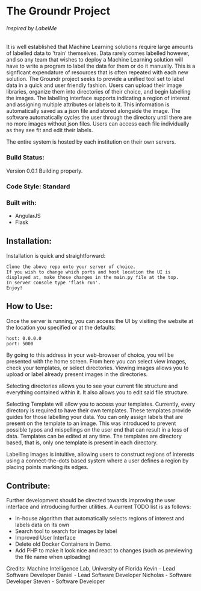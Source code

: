 # The Groundr Project
###### Inspired by LabelMe

It is well established that Machine Learning solutions require large amounts of labelled data to 'train' themselves. Data rarely comes labelled however, and so any team that wishes to deploy a Machine Learning solution will have to write a program to label the data for them or do it manually. This is a signficant expendature of resources that is often repeated with each new solution. The Groundr project seeks to provide a unified tool set to label data in a quick and user friendly fashion. Users can upload their image libraries, organize them into directories of their choice, and begin labelling the images. The labelling interface supports indicating a region of interest and assigning multiple attributes or labels to it. This information is automatically saved as a json file and stored alongside the image. The software automatically cycles the user through the directory until there are no more images without json files. Users can access each file individually as they see fit and edit their labels. 

The entire system is hosted by each institution on their own servers. 

### Build Status:
Version 0.0.1 Building properly. 

### Code Style: Standard

### Built with:
* AngularJS
* Flask 

## Installation:

Installation is quick and straightforward:

```
Clone the above repo onto your server of choice. 
If you wish to change which ports and host location the UI is displayed at, make those changes in the main.py file at the top. 
In server console type 'flask run'.
Enjoy!
```
## How to Use:

Once the server is running, you can access the UI by visiting the website at the location you specified or at the defaults:

```
host: 0.0.0.0
port: 5000
```

By going to this address in your web-browser of choice, you will be presented with the home screen. From here you can select view images, check your templates, or select directories. Viewing images allows you to upload or label already present images in the directories. 

Selecting directories allows you to see your current file structure and everything contained within it. It also allows you to edit said file structure. 

Selecting Template will allow you to access your templates. Currently, every directory is required to have their own templates. These templates provide guides for those labelling your data. You can only assign labels that are present on the template to an image. This was introduced to prevent possible typos and mispellings on the user end that can result in a loss of data. Templates can be edited at any time. The templates are directory based, that is, only one template is present in each directory. 

Labelling images is intuitive, allowing users to construct regions of interests using a connect-the-dots based system where a user defines a region by placing points marking its edges.

## Contribute:

Further development should be directed towards improving the user interface and introducing further utilities. A current TODO list is as follows:

* In-house algorithm that automatically selects regions of interest and labels data on its own
* Search tool to search for images by label
* Improved User Interface
* Delete old Docker Containers in Demo. 
* Add PHP to make it look nice and react to changes (such as previewing the file name when uploading)

Credits:
Machine Intelligence Lab, University of Florida
Kevin - Lead Software Developer
Daniel - Lead Software Developer
Nicholas - Software Developer
Steven - Software Developer